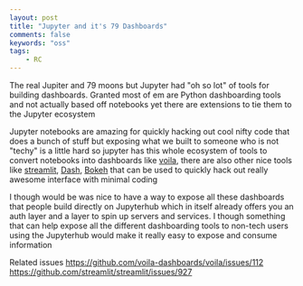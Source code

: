 ```yaml
---
layout: post
title: "Jupyter and it's 79 Dashboards"
comments: false
keywords: "oss"
tags:
    - RC
---
```


The real Jupiter and 79 moons but Jupyter had "oh so lot" of tools for building dashboards. Granted most of em are Python dashboarding tools and not actually based off notebooks yet there are extensions to tie them to the Jupyter ecosystem

Jupyter notebooks are amazing for quickly hacking out cool nifty code that does a bunch of stuff but exposing what we built to someone who is not "techy" is a little hard so jupyter has this whole ecosystem of tools to convert notebooks into dashboards like [voila](https://github.com/voila-dashboards/voila), there are also other nice tools like [streamlit](https://www.streamlit.io/), [Dash](https://github.com/plotly/dash), [Bokeh](https://github.com/bokeh/bokeh/) that can be used to quickly hack out really awesome interface with minimal coding

I though would be was nice to have a way to expose all these dashboards that people build directly on Jupyterhub which in itself already offers you an auth layer and a layer to spin up servers and services. I though something that can help expose all the different dashboarding tools to non-tech users using the Jupyterhub would make it really easy to expose and consume information

Related issues <https://github.com/voila-dashboards/voila/issues/112> <https://github.com/streamlit/streamlit/issues/927>
